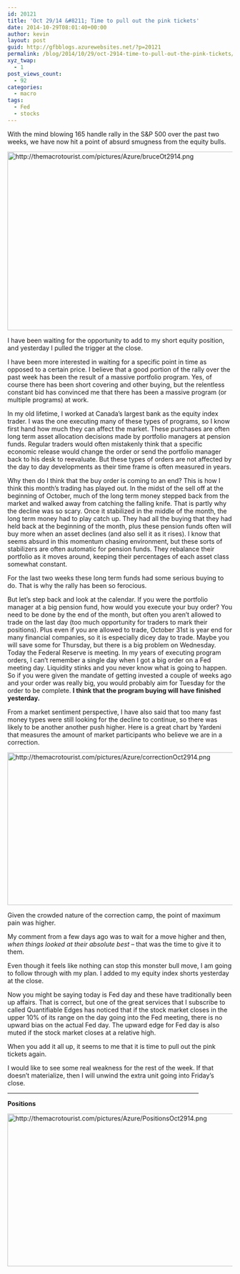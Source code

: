 ```yaml
---
id: 20121
title: 'Oct 29/14 &#8211; Time to pull out the pink tickets'
date: 2014-10-29T08:01:40+00:00
author: kevin
layout: post
guid: http://gfbblogs.azurewebsites.net/?p=20121
permalink: /blog/2014/10/29/oct-2914-time-to-pull-out-the-pink-tickets/
xyz_twap:
  - 1
post_views_count:
  - 92
categories:
  - macro
tags:
  - Fed
  - stocks
---
```

With the mind blowing 165 handle rally in the S&P 500 over the past two weeks, we have now hit a point of absurd smugness from the equity bulls. 


  <img src="http://themacrotourist.com/pictures/Azure/bruceOt2914.png" style="margin:30px atuo;display:block;" alt="http://themacrotourist.com/pictures/Azure/bruceOt2914.png" width="600" height="400">

I have been waiting for the opportunity to add to my short equity position, and yesterday I pulled the trigger at the close. 

I have been more interested in waiting for a specific point in time as opposed to a certain price. I believe that a good portion of the rally over the past week has been the result of a massive portfolio program. Yes, of course there has been short covering and other buying, but the relentless constant bid has convinced me that there has been a massive program (or multiple programs) at work. 

In my old lifetime, I worked at Canada&#8217;s largest bank as the equity index trader. I was the one executing many of these types of programs, so I know first hand how much they can affect the market. These purchases are often long term asset allocation decisions made by portfolio managers at pension funds. Regular traders would often mistakenly think that a specific economic release would change the order or send the portfolio manager back to his desk to reevaluate. But these types of orders are not affected by the day to day developments as their time frame is often measured in years. 

Why then do I think that the buy order is coming to an end? This is how I think this month&#8217;s trading has played out. In the midst of the sell off at the beginning of October, much of the long term money stepped back from the market and walked away from catching the falling knife. That is partly why the decline was so scary. Once it stabilized in the middle of the month, the long term money had to play catch up. They had all the buying that they had held back at the beginning of the month, plus these pension funds often will buy more when an asset declines (and also sell it as it rises). I know that seems absurd in this momentum chasing environment, but these sorts of stabilizers are often automatic for pension funds. They rebalance their portfolio as it moves around, keeping their percentages of each asset class somewhat constant. 

For the last two weeks these long term funds had some serious buying to do. That is why the rally has been so ferocious. 

But let&#8217;s step back and look at the calendar. If you were the portfolio manager at a big pension fund, how would you execute your buy order? You need to be done by the end of the month, but often you aren&#8217;t allowed to trade on the last day (too much opportunity for traders to mark their positions). Plus even if you are allowed to trade, October 31st is year end for many financial companies, so it is especially dicey day to trade. Maybe you will save some for Thursday, but there is a big problem on Wednesday. Today the Federal Reserve is meeting. In my years of executing program orders, I can&#8217;t remember a single day when I got a big order on a Fed meeting day. Liquidity stinks and you never know what is going to happen. So if you were given the mandate of getting invested a couple of weeks ago and your order was really big, you would probably aim for Tuesday for the order to be complete. **I think that the program buying will have finished yesterday.**

From a market sentiment perspective, I have also said that too many fast money types were still looking for the decline to continue, so there was likely to be another another push higher. Here is a great chart by Yardeni that measures the amount of market participants who believe we are in a correction.


  <img src="http://themacrotourist.com/pictures/Azure/correctionOct2914.png" style="margin:30px atuo;display:block;" alt="http://themacrotourist.com/pictures/Azure/correctionOct2914.png" width="600" height="342">

Given the crowded nature of the correction camp, the point of maximum pain was higher. 

My comment from a few days ago was to wait for a move higher and then, _when things looked at their absolute best_ &#8211; that was the time to give it to them. 

Even though it feels like nothing can stop this monster bull move, I am going to follow through with my plan. I added to my equity index shorts yesterday at the close. 

Now you might be saying today is Fed day and these have traditionally been up affairs. That is correct, but one of the great services that I subscribe to called Quantifiable Edges has noticed that if the stock market closes in the upper 10% of its range on the day going into the Fed meeting, there is no upward bias on the actual Fed day. The upward edge for Fed day is also muted if the stock market closes at a relative high. 

When you add it all up, it seems to me that it is time to pull out the pink tickets again. 

I would like to see some real weakness for the rest of the week. If that doesn&#8217;t materialize, then I will unwind the extra unit going into Friday&#8217;s close. 

<hr size="3" width="85%" />

**Positions**


  <img src="http://themacrotourist.com/pictures/Azure/PositionsOct2914.png" style="margin:30px atuo;display:block;" alt="http://themacrotourist.com/pictures/Azure/PositionsOct2914.png" width="600" height="342"></p>